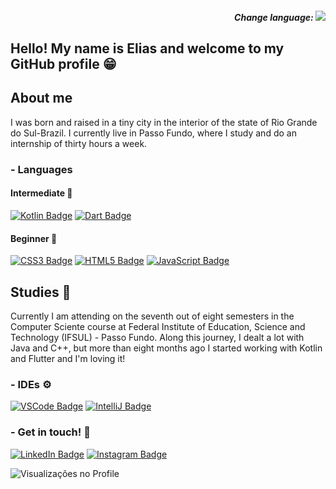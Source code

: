 <h5 align="right"> 
Change language:
<a href="https://github.com/EliasDalvite">
<img align="rigth" src="https://img.shields.io/badge/lang-pt--br-green.svg">
</a>
</h5>

## Hello! My name is Elias and welcome to my GitHub profile 😁

## About me
I was born and raised in a tiny city in the interior of the state of Rio Grande do Sul-Brazil. 
I currently live in Passo Fundo, where I study and do an internship of thirty hours a week.

### - Languages
#### Intermediate 🤠
[![Kotlin Badge](https://img.shields.io/badge/Kotlin-0095D5?&style=for-the-badge&logo=kotlin&logoColor=white)](https://kotlinlang.org/) [![Dart Badge](https://img.shields.io/badge/Dart-0175C2?style=for-the-badge&logo=dart&logoColor=white)](https://dart.dev/)
#### Beginner 🙂
[![CSS3 Badge](https://img.shields.io/badge/CSS3-1572B6?style=for-the-badge&logo=css3&logoColor=white)](https://pt.wikipedia.org/wiki/CSS3) [![HTML5 Badge](https://img.shields.io/badge/HTML5-E34F26?style=for-the-badge&logo=html5&logoColor=white)](https://pt.wikipedia.org/wiki/HTML5) [![JavaScript Badge](https://img.shields.io/badge/JavaScript-323330?style=for-the-badge&logo=javascript&logoColor=F7DF1E)](https://pt.wikipedia.org/wiki/JavaScript)

## Studies 📖
Currently I am attending on the seventh out of eight semesters in the Computer Sciente course at Federal Institute of Education, Science and Technology (IFSUL) - Passo Fundo.
Along this journey, I dealt a lot with Java and C++, but more than eight months ago I started working with Kotlin and Flutter and I'm loving it!

### - IDEs ⚙️
[![VSCode Badge](https://img.shields.io/badge/VSCode-0078D4?style=for-the-badge&logo=visual%20studio%20code&logoColor=white)](https://code.visualstudio.com/) [![IntelliJ Badge](https://img.shields.io/badge/IntelliJ_IDEA-000000.svg?style=for-the-badge&logo=intellij-idea&logoColor=white)](https://www.jetbrains.com/pt-br/idea/)

### - Get in touch! 📲
[![LinkedIn Badge](https://img.shields.io/badge/LinkedIn-0077B5?style=for-the-badge&logo=linkedin&logoColor=white)](https://www.linkedin.com/in/elias-dalvite-75974b249/) [![Instagram Badge](https://img.shields.io/badge/Instagram-E4405F?style=for-the-badge&logo=instagram&logoColor=white)](https://www.instagram.com/elias_dalvite/)
<!--- [![Discord Badge](https://img.shields.io/badge/Discord-5865F2?style=for-the-badge&logo=discord&logoColor=white)](https://github.com/EliasDalvite/) -->

![Visualizações no Profile](https://komarev.com/ghpvc/?username=eliasdalvite&theme=)

<!--- Funcional!!  ![Linguagens mais usadas](https://github-readme-stats.vercel.app/api/top-langs/?username=eliasdalvite) -->
<!--- badges: https://github.com/alexandresanlim/Badges4-README.md-Profile -->
